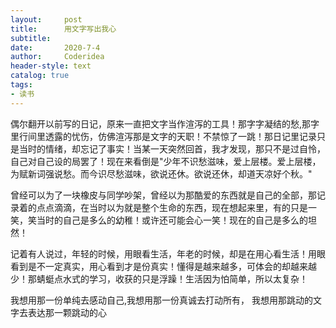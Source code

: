 ```yaml
---
layout:     post
title:      用文字写出我心
subtitle:   
date:       2020-7-4
author:     Coderidea
header-style: text
catalog: true
tags:
- 读书
--- 
```

<p>偶尔翻开以前写的日记，原来一直把文字当作渲泻的工具！那字字凝结的愁,那字里行间里透露的忧伤，仿佛渲泻那是文字的天职！不禁惊了一跳！那日记里记录只是当时的情绪，却忘记了事实！当某一天突然回首，我才发现，那只不是过自怜，自己对自己设的局罢了！现在来看倒是"少年不识愁滋味，爱上层楼。爱上层楼，为赋新词强说愁。而今识尽愁滋味，欲说还休。欲说还休，却道天凉好个秋。"</p>

<p>曾经可以为了一块橡皮与同学吵架，曾经以为那酷爱的东西就是自己的全部，那记录着的点点滴滴，在当时以为就是整个生命的东西，现在想起来里，有的只是一笑，笑当时的自己是多么的幼稚！或许还可能会心一笑！现在的自己是多么的坦然！</p>

<p>记着有人说过，年轻的时候，用眼看生活，年老的时候，却是在用心看生活！用眼看到是不一定真实，用心看到才是份真实！懂得是越来越多，可体会的却越来越少！那蜻蜓点水式的学习，收获的只是浮躁！生活因为怕简单，所以太复杂！</p>

<p>我想用那一份单纯去感动自己,我想用那一份真诚去打动所有， 我想用那跳动的文字去表达那一颗跳动的心</p>

